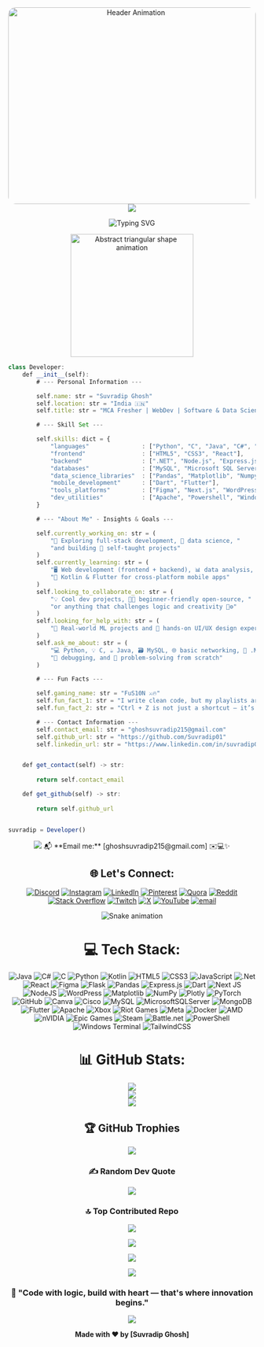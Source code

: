 <div align="center">
<!-- Original Animated Header GIF -->
<img src="https://camo.githubusercontent.com/4fd007a9db2f46b92856dbba073aea1b9e0b927473eb566a2a8d5ccb5d819b0f/68747470733a2f2f692e70696e696d672e636f6d2f6f726967696e616c732f63362f33332f63322f63363333633230656465383266306530636564376435373064626533613166332e676966" alt="Header Animation" width="100%" height="400px" style="border-radius: 15px;">

<!-- Animated Header with Name -->
<img src="https://capsule-render.vercel.app/api?type=waving&color=gradient&customColorList=6,11,20&height=250&section=header&text=Suvradip%20Ghosh&fontSize=70&fontAlignY=35&desc=WebDev%20%7C%20DataScience%20%7C%20Analysis%20%7C%20Tech%20Enthusiast&descAlignY=55&descAlign=center&animation=twinkling"/>


<img src="https://readme-typing-svg.herokuapp.com?font=Orbitron&size=30&duration=4000&pause=1000&color=00D4FF&center=true&vCenter=true&multiline=true&width=1000&height=150&lines=Hi,+I'm+Suvradip+Ghosh;Web+Developer+%7C+Data+Science+Learner+%7C+Flutter+Devloper" 
     alt="Typing SVG" />

<div align="center">
  <img src="https://media.giphy.com/media/K5kfQExKk731K/giphy.gif" width="250px" alt="Abstract triangular shape animation">
</div>

<div align="left">

```typescript
class Developer:
    def __init__(self):
        # --- Personal Information ---

        self.name: str = "Suvradip Ghosh"
        self.location: str = "India 🇮🇳"
        self.title: str = "MCA Fresher | WebDev | Software & Data Science Enthusiast"

        # --- Skill Set ---

        self.skills: dict = {
            "languages"               : ["Python", "C", "Java", "C#", "Kotlin", "JavaScript"],
            "frontend"                : ["HTML5", "CSS3", "React"],
            "backend"                 : [".NET", "Node.js", "Express.js", "Flask"],
            "databases"               : ["MySQL", "Microsoft SQL Server", "MongoDB"],
            "data_science_libraries"  : ["Pandas", "Matplotlib", "Numpy", "Plotly", "PyTorch"],
            "mobile_development"      : ["Dart", "Flutter"],
            "tools_platforms"         : ["Figma", "Next.js", "WordPress", "Github", "Canva", "Cisco", "Docker"],
            "dev_utilities"           : ["Apache", "Powershell", "Windows Terminal"],
        }

        # --- "About Me" - Insights & Goals ---

        self.currently_working_on: str = (
            "🧱 Exploring full-stack development, 🧠 data science, "
            "and building 🧪 self-taught projects"
        )
        self.currently_learning: str = (
            "🖥️ Web development (frontend + backend), 📊 data analysis, "
            "📲 Kotlin & Flutter for cross-platform mobile apps"
        )
        self.looking_to_collaborate_on: str = (
            "💡 Cool dev projects, 👨‍💻 beginner-friendly open-source, "
            "or anything that challenges logic and creativity 🧠⚙️"
        )
        self.looking_for_help_with: str = (
            "🤖 Real-world ML projects and 🎨 hands-on UI/UX design experience"
        )
        self.ask_me_about: str = (
            "💻 Python, 💡 C, ☕ Java, 🗃️ MySQL, 🌐 basic networking, 🧰 .NET, "
            "🐞 debugging, and 🔧 problem-solving from scratch"
        )

        # --- Fun Facts ---

        self.gaming_name: str = "FuS10N ⚔️🔥"
        self.fun_fact_1: str = "I write clean code, but my playlists are a hot mess. 🎧💥"
        self.fun_fact_2: str = "Ctrl + Z is not just a shortcut — it’s a lifestyle. ⌨️🔁"

        # --- Contact Information ---
        self.contact_email: str = "ghoshsuvradip215@gmail.com"
        self.github_url: str = "https://github.com/Suvradip01"
        self.linkedin_url: str = "https://www.linkedin.com/in/suvradip01"


    def get_contact(self) -> str:
        
        return self.contact_email

    def get_github(self) -> str:
        
        return self.github_url


suvradip = Developer()
```

</div>

<!-- Animated Divider -->
<img src="https://user-images.githubusercontent.com/73097560/115834477-dbab4500-a447-11eb-908a-139a6edaec5c.gif">
📬 **Email me:** [ghoshsuvradip215@gmail.com] ✉️💻✨

## 🌐 Let's Connect:
[![Discord](https://img.shields.io/badge/Discord-%237289DA.svg?logo=discord&logoColor=white)](https://discord.gg/JUbXGYHG26) [![Instagram](https://img.shields.io/badge/Instagram-%23E4405F.svg?logo=Instagram&logoColor=white)](https://instagram.com/Suvra.exe) [![LinkedIn](https://img.shields.io/badge/LinkedIn-%230077B5.svg?logo=linkedin&logoColor=white)](https://linkedin.com/in/suvradip01) [![Pinterest](https://img.shields.io/badge/Pinterest-%23E60023.svg?logo=Pinterest&logoColor=white)](https://pinterest.com/suvradip15) [![Quora](https://img.shields.io/badge/Quora-%23B92B27.svg?logo=Quora&logoColor=white)](https://quora.com/profile/Suvradip) [![Reddit](https://img.shields.io/badge/Reddit-%23FF4500.svg?logo=Reddit&logoColor=white)](https://reddit.com/user/u/AcanthaceaeBig7817 ) [![Stack Overflow](https://img.shields.io/badge/-Stackoverflow-FE7A16?logo=stack-overflow&logoColor=white)](https://stackoverflow.com/users/30808619) [![Twitch](https://img.shields.io/badge/Twitch-%239146FF.svg?logo=Twitch&logoColor=white)](https://twitch.tv/fusionw_w) [![X](https://img.shields.io/badge/X-black.svg?logo=X&logoColor=white)](https://x.com/@SuvradipGhosh7) [![YouTube](https://img.shields.io/badge/YouTube-%23FF0000.svg?logo=YouTube&logoColor=white)](https://youtube.com/@UCCi5LRjSxWDtSAtIQeCmG5Q) [![email](https://img.shields.io/badge/Email-D14836?logo=gmail&logoColor=white)](mailto:ghoshsuvradip215@gmail.com) 

<!-- Snake Game Repo View -->

<div align="center">
  <img src="https://profile-readme-generator.com/assets/snake.svg" alt="Snake animation" />
</div>


# 💻 Tech Stack:
![Java](https://img.shields.io/badge/java-%23ED8B00.svg?style=for-the-badge&logo=openjdk&logoColor=white) ![C#](https://img.shields.io/badge/c%23-%23239120.svg?style=for-the-badge&logo=csharp&logoColor=white) ![C](https://img.shields.io/badge/c-%2300599C.svg?style=for-the-badge&logo=c&logoColor=white) ![Python](https://img.shields.io/badge/python-3670A0?style=for-the-badge&logo=python&logoColor=ffdd54) ![Kotlin](https://img.shields.io/badge/kotlin-%237F52FF.svg?style=for-the-badge&logo=kotlin&logoColor=white) ![HTML5](https://img.shields.io/badge/html5-%23E34F26.svg?style=for-the-badge&logo=html5&logoColor=white) ![CSS3](https://img.shields.io/badge/css3-%231572B6.svg?style=for-the-badge&logo=css3&logoColor=white) ![JavaScript](https://img.shields.io/badge/javascript-%23323330.svg?style=for-the-badge&logo=javascript&logoColor=%23F7DF1E) ![.Net](https://img.shields.io/badge/.NET-5C2D91?style=for-the-badge&logo=.net&logoColor=white) ![React](https://img.shields.io/badge/react-%2320232a.svg?style=for-the-badge&logo=react&logoColor=%2361DAFB) ![Figma](https://img.shields.io/badge/figma-%23F24E1E.svg?style=for-the-badge&logo=figma&logoColor=white) ![Flask](https://img.shields.io/badge/flask-%23000.svg?style=for-the-badge&logo=flask&logoColor=white) ![Pandas](https://img.shields.io/badge/pandas-%23150458.svg?style=for-the-badge&logo=pandas&logoColor=white) ![Express.js](https://img.shields.io/badge/express.js-%23404d59.svg?style=for-the-badge&logo=express&logoColor=%2361DAFB) ![Dart](https://img.shields.io/badge/dart-%230175C2.svg?style=for-the-badge&logo=dart&logoColor=white) ![Next JS](https://img.shields.io/badge/Next-black?style=for-the-badge&logo=next.js&logoColor=white) ![NodeJS](https://img.shields.io/badge/node.js-6DA55F?style=for-the-badge&logo=node.js&logoColor=white) ![WordPress](https://img.shields.io/badge/WordPress-%23117AC9.svg?style=for-the-badge&logo=WordPress&logoColor=white) ![Matplotlib](https://img.shields.io/badge/Matplotlib-%23ffffff.svg?style=for-the-badge&logo=Matplotlib&logoColor=black) ![NumPy](https://img.shields.io/badge/numpy-%23013243.svg?style=for-the-badge&logo=numpy&logoColor=white) ![Plotly](https://img.shields.io/badge/Plotly-%233F4F75.svg?style=for-the-badge&logo=plotly&logoColor=white) ![PyTorch](https://img.shields.io/badge/PyTorch-%23EE4C2C.svg?style=for-the-badge&logo=PyTorch&logoColor=white) ![GitHub](https://img.shields.io/badge/github-%23121011.svg?style=for-the-badge&logo=github&logoColor=white) ![Canva](https://img.shields.io/badge/Canva-%2300C4CC.svg?style=for-the-badge&logo=Canva&logoColor=white) ![Cisco](https://img.shields.io/badge/cisco-%23049fd9.svg?style=for-the-badge&logo=cisco&logoColor=black) ![MySQL](https://img.shields.io/badge/mysql-4479A1.svg?style=for-the-badge&logo=mysql&logoColor=white) ![MicrosoftSQLServer](https://img.shields.io/badge/Microsoft%20SQL%20Server-CC2927?style=for-the-badge&logo=microsoft%20sql%20server&logoColor=white) ![MongoDB](https://img.shields.io/badge/MongoDB-%234ea94b.svg?style=for-the-badge&logo=mongodb&logoColor=white) ![Flutter](https://img.shields.io/badge/Flutter-%2302569B.svg?style=for-the-badge&logo=Flutter&logoColor=white) ![Apache](https://img.shields.io/badge/apache-%23D42029.svg?style=for-the-badge&logo=apache&logoColor=white) ![Xbox](https://img.shields.io/badge/xbox-%23107C10.svg?style=for-the-badge&logo=xbox&logoColor=white) ![Riot Games](https://img.shields.io/badge/riotgames-D32936.svg?style=for-the-badge&logo=riotgames&logoColor=white) ![Meta](https://img.shields.io/badge/Meta-%230467DF.svg?style=for-the-badge&logo=Meta&logoColor=white) ![Docker](https://img.shields.io/badge/docker-%230db7ed.svg?style=for-the-badge&logo=docker&logoColor=white) ![AMD](https://img.shields.io/badge/AMD-%23000000.svg?style=for-the-badge&logo=amd&logoColor=white) ![nVIDIA](https://img.shields.io/badge/nVIDIA-%2376B900.svg?style=for-the-badge&logo=nVIDIA&logoColor=white) ![Epic Games](https://img.shields.io/badge/epicgames-%23313131.svg?style=for-the-badge&logo=epicgames&logoColor=white) ![Steam](https://img.shields.io/badge/steam-%23000000.svg?style=for-the-badge&logo=steam&logoColor=white) ![Battle.net](https://img.shields.io/badge/battle.net-%2300AEFF.svg?style=for-the-badge&logo=battle.net&logoColor=white) ![PowerShell](https://img.shields.io/badge/PowerShell-%235391FE.svg?style=for-the-badge&logo=powershell&logoColor=white) ![Windows Terminal](https://img.shields.io/badge/Windows%20Terminal-%234D4D4D.svg?style=for-the-badge&logo=windows-terminal&logoColor=white) ![TailwindCSS](https://img.shields.io/badge/tailwindcss-%2338B2AC.svg?style=for-the-badge&logo=tailwind-css&logoColor=white)


# 📊 GitHub Stats:
![](https://github-readme-stats.vercel.app/api?username=Suvradip01&theme=neon&hide_border=false&include_all_commits=true&count_private=false)<br/>
![](https://nirzak-streak-stats.vercel.app/?user=Suvradip01&theme=neon&hide_border=false)<br/>
![](https://github-readme-stats.vercel.app/api/top-langs/?username=Suvradip01&theme=neon&hide_border=false&include_all_commits=true&count_private=false&layout=compact)

## 🏆 GitHub Trophies
![](https://github-profile-trophy.vercel.app/?username=Suvradip01&theme=radical&no-frame=false&no-bg=true&margin-w=4)

### ✍️ Random Dev Quote
![](https://quotes-github-readme.vercel.app/api?type=horizontal&theme=radical)

### 🔝 Top Contributed Repo
![](https://github-contributor-stats.vercel.app/api?username=Suvradip01&limit=5&theme=dark&combine_all_yearly_contributions=true)

<!-- Animated Divider -->
<img src="https://user-images.githubusercontent.com/73097560/115834477-dbab4500-a447-11eb-908a-139a6edaec5c.gif">

[![](https://visitcount.itsvg.in/api?id=Suvradip01&icon=0&color=0)](https://visitcount.itsvg.in)

<!-- Proudly created with GPRM ( https://gprm.itsvg.in ) -->

<!-- Footer -->
<div align="center">

<img src="https://capsule-render.vercel.app/api?type=waving&color=gradient&customColorList=6,11,20&height=200&section=footer&text=Thanks%20for%20Visiting!&fontSize=50&fontAlignY=70&desc=Let's%20build%20something%20amazing%20together%20🚀&descAlignY=90&descAlign=center&animation=twinkling"/>


### 🎯 **"Code with logic, build with heart — that's where innovation begins."**

<img src="https://readme-typing-svg.herokuapp.com?font=Orbitron&size=20&duration=4000&pause=1000&color=00D4FF&center=true&vCenter=true&width=600&lines=⭐+Star+my+repos+if+you+find+them+useful!;🤝+Always+open+to+collaborate;💬+Let's+connect+and+innovate+together!" />

**Made with ❤️ by [Suvradip Ghosh]**

</div>
